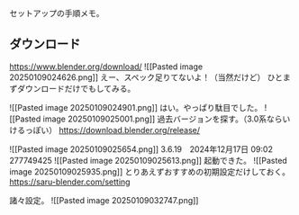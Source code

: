 セットアップの手順メモ。
## ダウンロード

https://www.blender.org/download/
![[Pasted image 20250109024626.png]]
えー、スペック足りてないよ！（当然だけど）
ひとまずダウンロードだけでもしてみる。

![[Pasted image 20250109024901.png]]
はい。やっぱり駄目でした。
![[Pasted image 20250109025001.png]]
過去バージョンを探す。（3.0系ならいけるっぽい）
https://download.blender.org/release/

![[Pasted image 20250109025654.png]]
3.6.19　2024年12月17日 09:02 277749425
![[Pasted image 20250109025613.png]]
起動できた。
![[Pasted image 20250109025935.png]]
とりあえずおすすめの初期設定だけしておく。
https://saru-blender.com/setting

諸々設定。
![[Pasted image 20250109032747.png]]